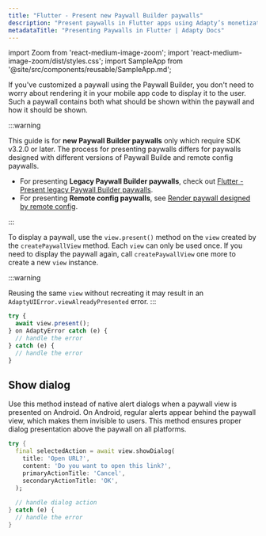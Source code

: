 ```yaml
---
title: "Flutter - Present new Paywall Builder paywalls"
description: "Present paywalls in Flutter apps using Adapty’s monetization features."
metadataTitle: "Presenting Paywalls in Flutter | Adapty Docs"
---
```


import Zoom from 'react-medium-image-zoom';
import 'react-medium-image-zoom/dist/styles.css';
import SampleApp from '@site/src/components/reusable/SampleApp.md'; 

If you've customized a paywall using the Paywall Builder, you don't need to worry about rendering it in your mobile app code to display it to the user. Such a paywall contains both what should be shown within the paywall and how it should be shown.

:::warning

This guide is for **new Paywall Builder paywalls** only which require SDK v3.2.0 or later. The process for presenting paywalls differs for paywalls designed with different versions of Paywall Builde and remote config paywalls.

- For presenting **Legacy Paywall Builder paywalls**, check out [Flutter - Present legacy Paywall Builder paywalls](flutter-present-paywalls-legacy).
- For presenting **Remote config paywalls**, see [Render paywall designed by remote config](present-remote-config-paywalls).

:::

To display a paywall, use the `view.present()` method on the `view` created by the `createPaywallView` method. Each `view` can only be used once. If you need to display the paywall again, call `createPaywallView` one more to create a new `view` instance. 

:::warning

Reusing the same `view` without recreating it may result in an `AdaptyUIError.viewAlreadyPresented` error.
:::

```typescript showLineNumbers title="Flutter"
try {
  await view.present();
} on AdaptyError catch (e) {
  // handle the error
} catch (e) {
  // handle the error
}
```
<SampleApp />

## Show dialog

Use this method instead of native alert dialogs when a paywall view is presented on Android. On Android, regular alerts appear behind the paywall view, which makes them invisible to users. This method ensures proper dialog presentation above the paywall on all platforms.

```dart showLineNumbers title="Flutter"
try {
  final selectedAction = await view.showDialog(
    title: 'Open URL?',
    content: 'Do you want to open this link?',
    primaryActionTitle: 'Cancel',
    secondaryActionTitle: 'OK',
  );
  
  // handle dialog action
} catch (e) {
  // handle the error
}
```
